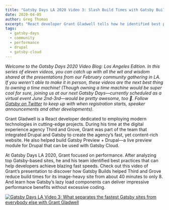 ```yaml
---
title: "Gatsby Days LA 2020 Video 3: Slash Build Times with Gatsby Builds Best Practices"
date: 2020-04-05
author: Greg Thomas
excerpt: "React developer Grant Gladwell tells how he identified best practices for using Gatsby Builds to cut build time for image-heavy websites by a factor of five."
tags:
  - gatsby-days
  - community
  - performance
  - drupal
  - gatsby-cloud
---
```


_Welcome to the Gatsby Days 2020 Video Blog: Los Angeles Edition. In this series of eleven videos, you can catch up with all the wit and wisdom shared at the presentations from our February community gathering in LA. If you weren’t able to make it in person, these videos are the next best thing to owning a time machine! (Though owning a time machine would be super cool for sure, joining us at our next Gatsby Days—currently scheduled as a virtual event June 2nd-3rd—would be pretty awesome, too 💜. Follow [Gatsby on Twitter](https://twitter.com/gatsbyjs) to keep up with when registration starts, speaker announcements and other developments)._

Grant Gladwell is a React developer dedicated to employing modern technologies in cutting-edge projects. During his time at the digital experience agency Third and Grove, Grant was part of the team that integrated Drupal and Gatsby to create the agency’s fast, yet content-rich website. He also helped build Gatsby Preview + Drupal—a live preview module for Drupal that can be used with Gatsby Cloud.

At Gatsby Days LA 2020, Grant focused on performance. After analyzing top Gatsby-based sites, he and his team identified best practices that can help developers achieve blazing fast speeds. Check out this video of Grant’s presentation to discover how Gatsby Builds helped Third and Grove reduce build times for its image-heavy site from about 40 minutes to only 8. And learn how Gatsby’s lazy load components can deliver impressive performance benefits without excessive coding.

[![Gatsby Days LA Video 3: What separates the fastest Gatsby sites from everybody else with Grant Gladwell](https://res.cloudinary.com/marcomontalbano/image/upload/v1585858632/video_to_markdown/images/youtube--xMorT50I0cw-c05b58ac6eb4c4700831b2b3070cd403.jpg)](https://www.youtube.com/watch?v=xMorT50I0cw "Gatsby Days LA Video 3: What separates the fastest Gatsby sites from everybody else with Grant Gladwell")
